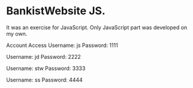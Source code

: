 # BankistWebsite JS. 
It was an exercise for JavaScript. Only JavaScript part was developed on my own.

Account Access
Username: js
Password: 1111

Username: jd
Password: 2222

Username: stw
Password: 3333

Username: ss
Password: 4444
